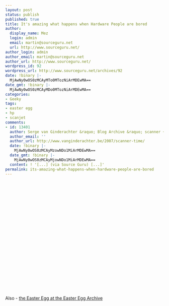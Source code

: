 ```yaml
---
layout: post
status: publish
published: true
title: It's amazing what happens when Hardware People are bored
author:
  display_name: Mez
  login: admin
  email: martin@sourceguru.net
  url: http://www.sourceguru.net/
author_login: admin
author_email: martin@sourceguru.net
author_url: http://www.sourceguru.net/
wordpress_id: 92
wordpress_url: http://www.sourceguru.net/archives/92
date: !binary |-
  MjAwNy0wOS0zMCAyMTo0MTozNiArMDEwMA==
date_gmt: !binary |-
  MjAwNy0wOS0zMCAyMDo0MTozNiArMDEwMA==
categories:
- Geeky
tags:
- easter egg
- hp
- scanjet
comments:
- id: 13401
  author: Serge van Ginderachter &raquo; Blog Archive &raquo; scanner + time =
  author_email: ''
  author_url: http://www.vanginderachter.be/2007/scanner-time/
  date: !binary |-
    MjAwNy0wOS0zMCAyMzowNDo1MiArMDEwMA==
  date_gmt: !binary |-
    MjAwNy0wOS0zMCAyMjowNDo1MiArMDEwMA==
  content: ! '[...] (via Source Guru) [...]'
permalink: its-amazing-what-happens-when-hardware-people-are-bored
---
```

<p><object width="425" height="350"><param name="movie" value="http://www.youtube.com/v/FHcV8vZ96OM"></param><param name="wmode" value="transparent"></param><embed src="http://www.youtube.com/v/FHcV8vZ96OM" type="application/x-shockwave-flash" wmode="transparent" width="425" height="350"></embed></object></p>
<p>Also - <a href="http://www.eeggs.com/items/1587.html">the Easter Egg at the Easter Egg Archive</a></p>
